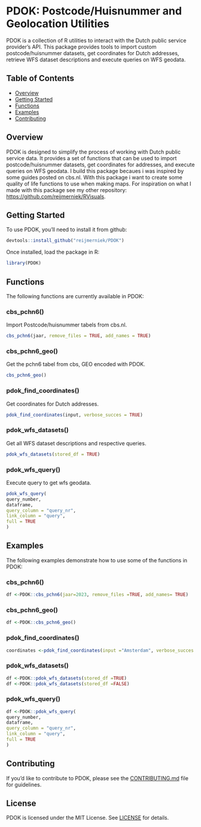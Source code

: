 
# PDOK: Postcode/Huisnummer and Geolocation Utilities

PDOK is a collection of R utilities to interact with the Dutch public
service provider’s API. This package provides tools to import custom
postcode/huisnummer datasets, get coordinates for Dutch addresses,
retrieve WFS dataset descriptions and execute queries on WFS geodata.

## Table of Contents

- [Overview](#overview)
- [Getting Started](#getting-started)
- [Functions](#functions)
- [Examples](#examples)
- [Contributing](#contributing)

## Overview

PDOK is designed to simplify the process of working with Dutch public
service data. It provides a set of functions that can be used to import
postcode/huisnummer datasets, get coordinates for addresses, and execute
queries on WFS geodata. I build this package becaues i was inspired by
some guides posted on cbs.nl. With this package i want to create some
quality of life functions to use when making maps. For inspiration on
what I made with this package see my other repository:
<https://github.com/reijmerniek/RVisuals>.

## Getting Started

To use PDOK, you’ll need to install it from github:

``` r
devtools::install_github("reijmerniek/PDOK")
```

Once installed, load the package in R:

``` r
library(PDOK)
```

## Functions

The following functions are currently available in PDOK:

### cbs_pchn6()

Import Postcode/huisnummer tabels from cbs.nl.

``` r
cbs_pchn6(jaar, remove_files = TRUE, add_names = TRUE)
```

### cbs_pchn6_geo()

Get the pchn6 tabel from cbs, GEO encoded with PDOK.

``` r
cbs_pchn6_geo()
```

### pdok_find_coordinates()

Get coordinates for Dutch addresses.

``` r
pdok_find_coordinates(input, verbose_succes = TRUE)
```

### pdok_wfs_datasets()

Get all WFS dataset descriptions and respective queries.

``` r
pdok_wfs_datasets(stored_df = TRUE)
```

### pdok_wfs_query()

Execute query to get wfs geodata.

``` r
pdok_wfs_query(
query_number,
dataframe,
query_column = "query_nr",
link_column = "query",
full = TRUE
)
```

## Examples

The following examples demonstrate how to use some of the functions in
PDOK:

### cbs_pchn6()

``` r
df <-PDOK::cbs_pchn6(jaar=2023, remove_files =TRUE, add_names= TRUE)
```

### cbs_pchn6_geo()

``` r
df <-PDOK::cbs_pchn6_geo()
```

### pdok_find_coordinates()

``` r
coordinates <-pdok_find_coordinates(input ="Amsterdam", verbose_succes = TRUE)
```

### pdok_wfs_datasets()

``` r
df <-PDOK::pdok_wfs_datasets(stored_df =TRUE)
df <-PDOK::pdok_wfs_datasets(stored_df =FALSE)
```

### pdok_wfs_query()

``` r
df <-PDOK::pdok_wfs_query(
query_number,
dataframe,
query_column = "query_nr",
link_column = "query",
full = TRUE
)
```

## Contributing

If you’d like to contribute to PDOK, please see the
[CONTRIBUTING.md](CONTRIBUTING.md) file for guidelines.

## License

PDOK is licensed under the MIT License. See [LICENSE](LICENSE) for
details.
